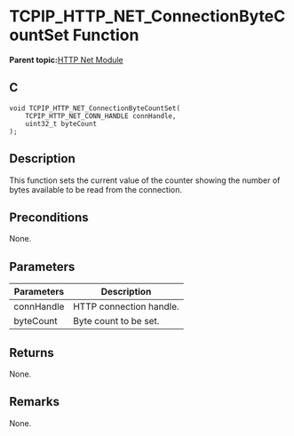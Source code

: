 # TCPIP\_HTTP\_NET\_ConnectionByteCountSet Function

**Parent topic:**[HTTP Net Module](GUID-4EFEB885-ECF8-44B5-8F23-1D05952E1845.md)

## C

```
void TCPIP_HTTP_NET_ConnectionByteCountSet(
    TCPIP_HTTP_NET_CONN_HANDLE connHandle, 
    uint32_t byteCount
);
```

## Description

This function sets the current value of the counter showing the number of bytes available to be read from the connection.

## Preconditions

None.

## Parameters

|Parameters|Description|
|----------|-----------|
|connHandle|HTTP connection handle.|
|byteCount|Byte count to be set.|

## Returns

None.

## Remarks

None.

